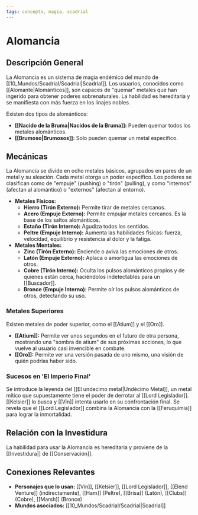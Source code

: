 ```yaml
---
tags: concepto, magia, scadrial
---
```


# Alomancia

## Descripción General
La Alomancia es un sistema de magia endémico del mundo de [[10_Mundos/Scadrial/Scadrial|Scadrial]]. Los usuarios, conocidos como [[Alomante|Alománticos]], son capaces de "quemar" metales que han ingerido para obtener poderes sobrenaturales. La habilidad es hereditaria y se manifiesta con más fuerza en los linajes nobles.

Existen dos tipos de alománticos:
*   **[[Nacido de la Bruma|Nacidos de la Bruma]]:** Pueden quemar todos los metales alománticos.
*   **[[Brumoso|Brumosos]]:** Solo pueden quemar un metal específico.

## Mecánicas
La Alomancia se divide en ocho metales básicos, agrupados en pares de un metal y su aleación. Cada metal otorga un poder específico. Los poderes se clasifican como de "empuje" (pushing) o "tirón" (pulling), y como "internos" (afectan al alomántico) o "externos" (afectan al entorno).

*   **Metales Físicos:**
    *   **Hierro (Tirón Externo):** Permite tirar de metales cercanos.
    *   **Acero (Empuje Externo):** Permite empujar metales cercanos. Es la base de los saltos alománticos.
    *   **Estaño (Tirón Interno):** Agudiza todos los sentidos.
    *   **Peltre (Empuje Interno):** Aumenta las habilidades físicas: fuerza, velocidad, equilibrio y resistencia al dolor y la fatiga.
*   **Metales Mentales:**
    *   **Zinc (Tirón Externo):** Enciende o aviva las emociones de otros.
    *   **Latón (Empuje Externo):** Aplaca o amortigua las emociones de otros.
    *   **Cobre (Tirón Interno):** Oculta los pulsos alománticos propios y de quienes están cerca, haciéndolos indetectables para un [[Buscador]].
    *   **Bronce (Empuje Interno):** Permite oír los pulsos alománticos de otros, detectando su uso.

### Metales Superiores
Existen metales de poder superior, como el [[Atium]] y el [[Oro]].

*   **[[Atium]]:** Permite ver unos segundos en el futuro de otra persona, mostrando una "sombra de atium" de sus próximas acciones, lo que vuelve al usuario casi invencible en combate.
*   **[[Oro]]:** Permite ver una versión pasada de uno mismo, una visión de quién podrías haber sido.

### Sucesos en 'El Imperio Final'
Se introduce la leyenda del [[El undecimo metal|Undécimo Metal]], un metal mítico que supuestamente tiene el poder de derrotar al [[Lord Legislador]]. [[Kelsier]] lo busca y [[Vin]] intenta usarlo en su confrontación final. Se revela que el [[Lord Legislador]] combina la Alomancia con la [[Feruquimia]] para lograr la inmortalidad.

## Relación con la Investidura
La habilidad para usar la Alomancia es hereditaria y proviene de la [[Investidura]] de [[Conservación]].

## Conexiones Relevantes
* **Personajes que lo usan:** [[Vin]], [[Kelsier]], [[Lord Legislador]], [[Elend Venture]] (indirectamente), [[Ham]] (Peltre), [[Brisa]] (Latón), [[Clubs]] (Cobre), [[Marsh]] (Bronce)
* **Mundos asociados:** [[10_Mundos/Scadrial/Scadrial|Scadrial]]